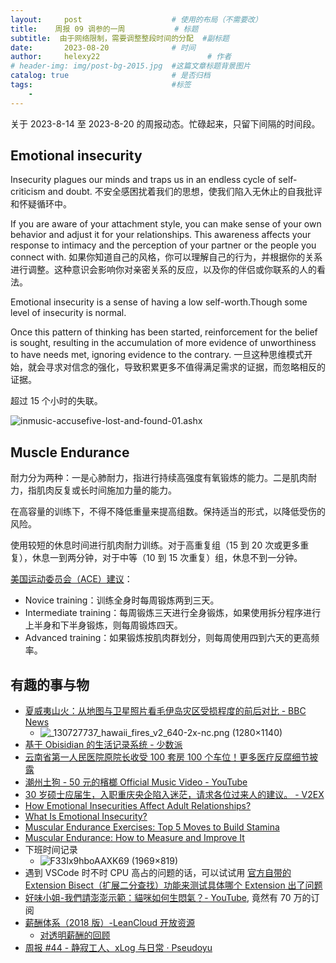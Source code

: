 ```yaml
---
layout:     post   				    # 使用的布局（不需要改）
title:    周报 09 调参的一周			# 标题 
subtitle:  由于网络限制，需要调整整段时间的分配  #副标题
date:       2023-08-20 				# 时间
author:     helexy22 						# 作者
# header-img: img/post-bg-2015.jpg  #这篇文章标题背景图片
catalog: true 						# 是否归档
tags:								#标签
    - 
---
```


关于 2023-8-14 至 2023-8-20 的周报动态。忙碌起来，只留下间隔的时间段。

## Emotional insecurity

Insecurity plagues our minds and traps us in an endless cycle of self-criticism and doubt.
不安全感困扰着我们的思想，使我们陷入无休止的自我批评和怀疑循环中。

If you are aware of your attachment style, you can make sense of your own behavior and adjust it for your relationships. This awareness affects your response to intimacy and the perception of your partner or the people you connect with. 
如果你知道自己的风格，你可以理解自己的行为，并根据你的关系进行调整。这种意识会影响你对亲密关系的反应，以及你的伴侣或你联系的人的看法。

Emotional insecurity is a sense of having a low self-worth.Though some level of insecurity is normal.

Once this pattern of thinking has been started, reinforcement for the belief is sought, resulting in the accumulation of more evidence of unworthiness to have needs met, ignoring evidence to the contrary.
一旦这种思维模式开始，就会寻求对信念的强化，导致积累更多不值得满足需求的证据，而忽略相反的证据。

超过 15 个小时的失联。

![inmusic-accusefive-lost-and-found-01.ashx](https://www.esplanade.com/-/media/Esplanade/Images/Whats-On/festival-and-series/2023/huayi/events/inmusic-accusefive-lost-and-found-01.ashx?rev=-1&hash=AF8419F27F99E169B9DC82097C09EF2F)

## Muscle Endurance 

耐力分为两种：一是心肺耐力，指进行持续高强度有氧锻炼的能力。二是肌肉耐力，指肌肉反复或长时间施加力量的能力。

在高容量的训练下，不得不降低重量来提高组数。保持适当的形式，以降低受伤的风险。

使用较短的休息时间进行肌肉耐力训练。对于高重复组（15 到 20 次或更多重复），休息一到两分钟，对于中等（10 到 15 次重复）组，休息不到一分钟。

[美国运动委员会（ACE）建议](https://www.acefitness.org/certifiednewsarticle/684/ace-integrated-fitness-training-ift-model-for-functional-movement-and-resistance-training-phases-3-and-4/)：
- Novice training：训练全身时每周锻炼两到三天。
- Intermediate training：每周锻炼三天进行全身锻炼，如果使用拆分程序进行上半身和下半身锻炼，则每周锻炼四天。
- Advanced training：如果锻炼按肌肉群划分，则每周使用四到六天的更高频率。

## 有趣的事与物

- [夏威夷山火：从地图与卫星照片看毛伊岛灾区受损程度的前后对比 - BBC News](https://www.bbc.com/zhongwen/simp/world-66520107)
  - ![_130727737_hawaii_fires_v2_640-2x-nc.png (1280×1140)](https://ichef.bbci.co.uk/news/624/cpsprodpb/1202C/production/_130727737_hawaii_fires_v2_640-2x-nc.png)
- [基于 Obisidian 的生活记录系统 - 少数派](https://sspai.com/post/74207)
- [云南省第一人民医院原院长收受 100 套房 100 个车位！更多医疗反腐细节披露](https://www.hengyang.gov.cn/xxgk/dtxx/tzgg/gsgg/20230815/i3074219.html)
- [潮州土狗 - 50 元的檳榔 Official Music Video - YouTube](https://www.youtube.com/watch?v=mjl2qabfSNs)
- [30 岁硕士应届生，入职重庆央企陷入迷茫，请求各位过来人的建议。 - V2EX](https://www.v2ex.com/t/966335)
- [How Emotional Insecurities Affect Adult Relationships? ](https://paintedbrain.org/blog/how-emotional-insecurities-affect-adult-relationships)
- [What Is Emotional Insecurity?](https://www.wise-geek.com/what-is-emotional-insecurity.htm)
- [Muscular Endurance Exercises: Top 5 Moves to Build Stamina](https://www.healthline.com/health/fitness-exercise/muscular-endurance-exercises#crunches)
- [Muscular Endurance: How to Measure and Improve It ](https://www.verywellfit.com/what-is-muscular-endurance-3120360)
- 下班时间记录
  - ![F33Ix9hboAAXK69 (1969×819)](https://pbs.twimg.com/media/F33Ix9hboAAXK69?format=png&name=large)
- 遇到 VSCode 时不时 CPU 高占的问题的话，可以试试用 [官方自带的 Extension Bisect（扩展二分查找）功能来测试具体哪个 Extension 出了问题](https://t.co/LxCueSv5PN)
- [好味小姐-我們請澎澎示範：貓咪如何生悶氣？- YouTube](https://www.youtube.com/watch?v=5rp74wDMcic), 竟然有 70 万的订阅
- [薪酬体系（2018 版）-LeanCloud 开放资源](https://open.leancloud.cn/salary-2018/)
  - [对透明薪酬的回顾](https://1byte.io/one-year-review-of-transparent-salaries/)
- [周报 #44 - 静寂工人、xLog 与日常 · Pseudoyu](https://www.pseudoyu.com/zh/2023/08/15/weekly_review_20230815/)
